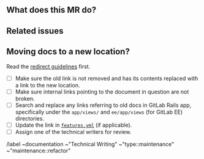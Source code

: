 <!--
  See the general Documentation guidelines https://docs.gitlab.com/ee/development/documentation/
  Use this description template for changing documentation location. For new documentation or
  updates to existing documentation, use the Documentation.md template.
-->

## What does this MR do?

<!-- Briefly describe what this MR is about -->

## Related issues

<!-- Link related issues below. -->

## Moving docs to a new location?

Read the [redirect guidelines](https://docs.gitlab.com/development/documentation/redirects/) first.

- [ ] Make sure the old link is not removed and has its contents replaced with
      a link to the new location.
- [ ] Make sure internal links pointing to the document in question are not broken.
- [ ] Search and replace any links referring to old docs in GitLab Rails app,
      specifically under the `app/views/` and `ee/app/views` (for GitLab EE) directories.
- [ ] Update the link in [`features.yml`](https://gitlab.com/gitlab-com/www-gitlab-com/-/blob/master/data/features.yml) (if applicable).
- [ ] Assign one of the technical writers for review.

/label ~documentation ~"Technical Writing" ~"type::maintenance" ~"maintenance::refactor"

